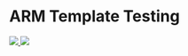 # ARM Template Testing
<a href="https://azuredeploy.net/?repository=https://github.com/jagratimodi/ASC/tree/asc-deploy?ptmpl=azuredeploy.parameters.json" target="_blank">
    <img src="http://azuredeploy.net/deploybutton.png"/>
</a>
<a href="https://portal.azure.com/#create/Microsoft.Template/uri/https%3A%2F%2Fraw.githubusercontent.com%2Fjagratimodi%2FASC%2Fasc-deploy%2Fazuredeploy.json" target="_blank">
    <img src="http://azuredeploy.net/deploybutton.png"/>
</a>
